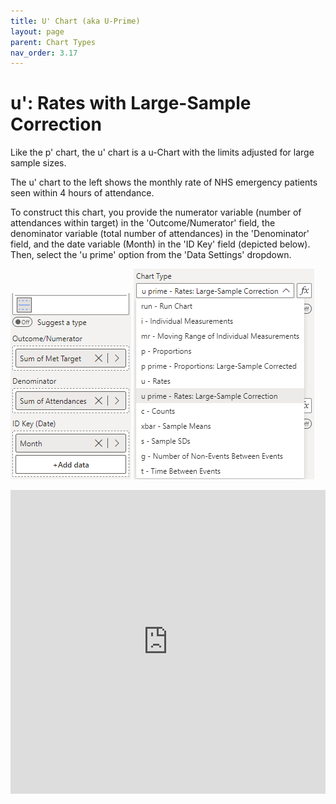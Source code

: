 ```yaml
---
title: U' Chart (aka U-Prime)
layout: page
parent: Chart Types
nav_order: 3.17
---
```


# u': Rates with Large-Sample Correction
Like the p' chart, the u' chart is a u-Chart with the limits adjusted for large sample sizes.

The u' chart to the left shows the monthly rate of NHS emergency patients seen within 4 hours of attendance.

To construct this chart, you provide the numerator variable (number of attendances within target) in the 'Outcome/Numerator' field, the denominator variable (total number of attendances) in the 'Denominator' field, and the date variable (Month) in the 'ID Key' field (depicted below). Then, select the 'u prime' option from the 'Data Settings' dropdown.

![up Chart Fields](images\upChartFields.png) ![up Chart Type](images\upChartType.png)

<iframe title="SPCVisualExamplesTesting" width="100%" height="486" src="https://app.powerbi.com/view?r=eyJrIjoiYjg0ZmZlYzQtM2MyMC00NDg0LWIwMWQtOThjNTE2ZjJhOGQ5IiwidCI6IjIzMjA0YzgxLTVlNzYtNDE0ZS04Y2M1LTYzMWI0ODc0ZTIwOCJ9&pageName=ReportSection7189c2b05771d4850461" frameborder="0" allowFullScreen="true"></iframe>
